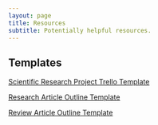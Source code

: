 ```yaml
---
layout: page
title: Resources
subtitle: Potentially helpful resources.
---
```


## Templates

[Scientific Research Project Trello Template](https://trello.com/templates/project-management/scientific-research-project-template-GBnhFbVr)

[Research Article Outline Template](https://docs.google.com/document/d/1Lnm4vBguRAh71Nem0pjfa67WBuhIPRp1/edit?usp=sharing&ouid=101304454590803644776&rtpof=true&sd=true)

[Review Article Outline Template](https://docs.google.com/document/d/1fz8BFixCmFOKDLaDvGhAnLZhJt-CpYMc/edit?usp=sharing&ouid=101304454590803644776&rtpof=true&sd=true)
